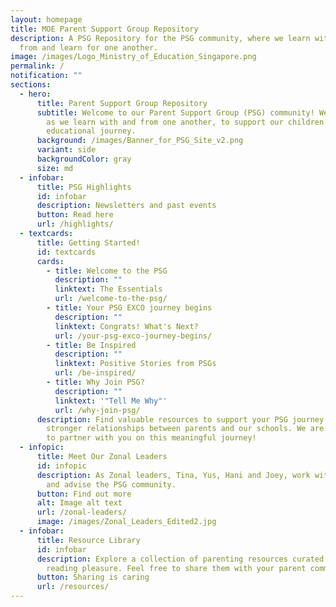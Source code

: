 ```yaml
---
layout: homepage
title: MOE Parent Support Group Repository
description: A PSG Repository for the PSG community, where we learn with, learn
  from and learn for one another.
image: /images/Logo_Ministry_of_Education_Singapore.png
permalink: /
notification: ""
sections:
  - hero:
      title: Parent Support Group Repository
      subtitle: Welcome to our Parent Support Group (PSG) community! We grow stronger
        as we learn with and from one another, to support our children's
        educational journey.
      background: /images/Banner_for_PSG_Site_v2.png
      variant: side
      backgroundColor: gray
      size: md
  - infobar:
      title: PSG Highlights
      id: infobar
      description: Newsletters and past events
      button: Read here
      url: /highlights/
  - textcards:
      title: Getting Started!
      id: textcards
      cards:
        - title: Welcome to the PSG
          description: ""
          linktext: The Essentials
          url: /welcome-to-the-psg/
        - title: Your PSG EXCO journey begins
          description: ""
          linktext: Congrats! What's Next?
          url: /your-psg-exco-journey-begins/
        - title: Be Inspired
          description: ""
          linktext: Positive Stories from PSGs
          url: /be-inspired/
        - title: Why Join PSG?
          description: ""
          linktext: '"Tell Me Why"'
          url: /why-join-psg/
      description: Find valuable resources to support your PSG journey and help foster
        stronger relationships between parents and our schools. We are excited
        to partner with you on this meaningful journey!
  - infopic:
      title: Meet Our Zonal Leaders
      id: infopic
      description: As Zonal leaders, Tina, Yus, Hani and Joey, work with, coordinate
        and advise the PSG community.
      button: Find out more
      alt: Image alt text
      url: /zonal-leaders/
      image: /images/Zonal_Leaders_Edited2.jpg
  - infobar:
      title: Resource Library
      id: infobar
      description: Explore a collection of parenting resources curated for your
        reading pleasure. Feel free to share them with your parent community!
      button: Sharing is caring
      url: /resources/
---
```

